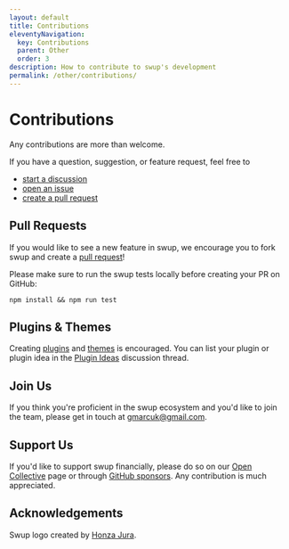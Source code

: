 ```yaml
---
layout: default
title: Contributions
eleventyNavigation:
  key: Contributions
  parent: Other
  order: 3
description: How to contribute to swup's development
permalink: /other/contributions/
---
```


# Contributions

Any contributions are more than welcome.

If you have a question, suggestion, or feature request, feel free to

- [start a discussion](https://github.com/swup/swup/discussions/new)
- [open an issue](https://github.com/swup/swup/issues/new)
- [create a pull request](https://github.com/swup/swup/pulls)

## Pull Requests

If you would like to see a new feature in swup, we encourage you to fork swup and create a [pull request](<[url](https://github.com/swup/swup/pulls)>)!

Please make sure to run the swup tests locally before creating your PR on GitHub:

```shell
npm install && npm run test
```

## Plugins & Themes

Creating [plugins](/plugins/create-plugin) and [themes](/themes/create-theme) is encouraged.
You can list your plugin or plugin idea in the [Plugin Ideas](https://github.com/swup/swup/discussions/335) discussion thread.

## Join Us

If you think you're proficient in the swup ecosystem and you'd like to join the team, please get in touch at <a href="mailto:gmarcuk@gmail.com?subject=I want to be a swup contributor">gmarcuk@gmail.com</a>.

## Support Us

If you'd like to support swup financially, please do so on our [Open Collective](https://opencollective.com/swup) page or through [GitHub sponsors](https://github.com/sponsors/gmrchk). Any contribution is much appreciated.

## Acknowledgements

Swup logo created by [Honza Jura](https://twitter.com/honzajura).
